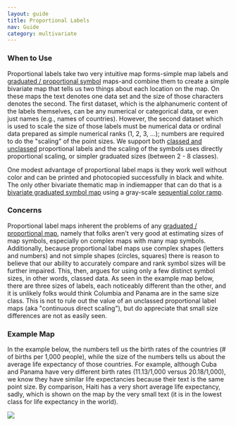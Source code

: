```yaml
---
layout: guide
title: Proportional Labels
nav: Guide
category: multivariate
---
```


### When to Use

Proportional labels take two very intuitive map forms-simple map labels and [graduated / proportional symbol](../proportional_symbols) maps-and combine them to create a simple bivariate map that tells us two things about each location on the map. On these maps the text denotes one data set and the size of those characters denotes the second. The first dataset, which is the alphanumeric content of the labels themselves, can be any numerical or categorical data, or even just names (e.g., names of countries). However, the second dataset which is used to scale the size of those labels must be numerical data or ordinal data prepared as simple numerical ranks (1, 2, 3, ...); numbers are required to do the "scaling" of the point sizes. We support both [classed and unclassed](../classification) proportional labels and the scaling of the symbols uses directly proportional scaling, or simpler graduated sizes (between 2 - 8 classes).

One modest advantage of proportional label maps is they work well without color and can be printed and photocopied successfully in black and white. The only other bivariate thematic map in indiemapper that can do that is a [bivariate graduated symbol map](../bivariate_graduated) using a gray-scale [sequential color ramp](../color_schemes).

### Concerns

Proportional label maps inherent the problems of any [graduated / proportional map](../proportional_symbols), namely that folks aren't very good at estimating sizes of map symbols, especially on complex maps with many map symbols. Additionally, because proportional label maps use complex shapes (letters and numbers) and not simple shapes (circles, squares) there is reason to believe that our ability to accurately compare and rank symbol sizes will be further impaired. This, then, argues for using only a few distinct symbol sizes, in other words, classed data. As seen in the example map below, there are three sizes of labels, each noticeably different than the other, and it is unlikely folks would think Columbia and Panama are in the same size class. This is not to rule out the value of an unclassed proportional label maps (aka "continuous direct scaling"), but do appreciate that small size differences are not as easily seen.

### Example Map

In the example below, the numbers tell us the birth rates of the countries (# of births per 1,000 people), while the size of the numbers tells us about the average life expectancy of those countries. For example, although Cuba and Panama have very different birth rates (11.13/1,000 versus 20.18/1,000), we know they have similar life expectancies because their text is the same point size. By comparison, Haiti has a very short average life expectancy, sadly, which is shown on the map by the very small text (it is in the lowest class for life expectancy in the world).

![]({{site.baseurl}}/media/guides/alpha_map2.png)